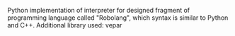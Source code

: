 Python implementation of interpreter for designed fragment of programming language called "Robolang", which syntax is similar to
Python and C++. Additional library used: vepar
